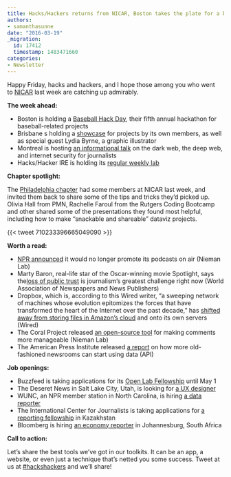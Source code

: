 ```yaml
---
title: Hacks/Hackers returns from NICAR, Boston takes the plate for a baseball hackathon
authors:
- samanthasunne
date: "2016-03-19"
_migration:
  id: 17412
  timestamp: 1483471660
categories:
- Newsletter
---
```


Happy Friday, hacks and hackers, and I hope those among you who went to [NICAR][1] last week are catching up admirably.

**The week ahead:**

  * Boston is holding a [Baseball Hack Day][2], their fifth annual hackathon for baseball-related projects
  * Brisbane s holding a [showcase][3] for projects by its own members, as well as special guest Lydia Byrne, a graphic illustrator
  * Montreal is hosting [an informational talk][4] on the dark web, the deep web, and internet security for journalists
  * Hacks/Hacker IRE is holding its [regular weekly lab][5]

**Chapter spotlight:**

The [Philadelphia chapter][6] had some members at NICAR last week, and invited them back to share some of the tips and tricks they’d picked up. Olivia Hall from PMN, Rachelle Faroul from the Rutgers Coding Bootcamp and other shared some of the presentations they found most helpful, including how to make “snackable and shareable&#8221; dataviz projects.

{{< tweet 710233396665049090 >}}

**Worth a read:**

  * [NPR announced][7] it would no longer promote its podcasts on air (Nieman Lab)
  * Marty Baron, real-life star of the Oscar-winning movie Spotlight, says the[loss of public trust][8] is journalism’s greatest challenge right now (World Association of Newspapers and News Publishers)
  * Dropbox, which is, according to this Wired writer, “a sweeping network of machines whose evolution epitomizes the forces that have transformed the heart of the Internet over the past decade,” has [shifted away from storing files in Amazon’s cloud][9] and onto its own servers (Wired)
  * The Coral Project released [an open-source tool][10] for making comments more manageable (Nieman Lab)
  * The American Press Institute released [a report][11] on how more old-fashioned newsrooms can start using data (API)

**Job openings:**

  * Buzzfeed is taking applications for its [Open Lab Fellowship][12] until May 1
  * The Deseret News in Salt Lake City, Utah, is looking for [a UX designer][13]
  * WUNC, an NPR member station in North Carolina, is hiring [a data reporter][14]
  * The International Center for Journalists is taking applications for [a reporting fellowship][15] in Kazakhstan
  * Bloomberg is hiring [an economy reporter][16] in Johannesburg, South Africa

**Call to action:**

Let’s share the best tools we’ve got in our toolkits. It can be an app, a website, or even just a technique that’s netted you some success. Tweet at us at [#hackshackers][17] and we’ll share!

 [1]: http://ire.org/conferences/nicar2016
 [2]: http://www.meetup.com/hackshackersboston/events/229611087/
 [3]: http://www.meetup.com/Hacks-Hackers-Brisbane/events/228720216/
 [4]: http://www.meetup.com/HacksHackersMontreal/events/229303064/
 [5]: http://www.meetup.com/hackshackersIRE/events/229342571/
 [6]: http://www.meetup.com/Hacks-Hackers-Philadelphia/
 [7]: http://www.niemanlab.org/2016/03/npr-decides-it-wont-promote-its-podcasts-or-npr-one-on-air/
 [8]: http://blog.wan-ifra.org/2016/03/11/marty-baron-loss-of-public-trust-is-journalisms-greatest-challenge
 [9]: http://www.wired.com/2016/03/epic-story-dropboxs-exodus-amazon-cloud-empire/
 [10]: http://www.niemanlab.org/2016/03/the-coral-project-unveils-its-first-product-to-make-comments-better/
 [11]: https://www.americanpressinstitute.org/publications/reports/strategy-studies/data-journalism/
 [12]: http://www.buzzfeed.com/amandahickman/join-buzzfeed-open-lab#.dowJpPkPy
 [13]: https://deseretdigital.applicantpro.com/jobs/361300.html
 [14]: http://wunc.org/wunc-jobs#stream/0
 [15]: https://www.journalism.co.uk/media-jobs/knight-international-journalism-fellowship-central-asia-kazakhstan-/s75/a614473/
 [16]: http://www.journalism.co.za/blog/topics/categories/jobs/
 [17]: https://twitter.com/hashtag/hackshackers?lang=en